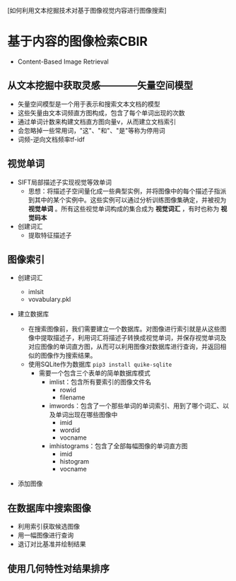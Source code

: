 [如何利用文本挖掘技术对基于图像视觉内容进行图像搜索]
# 基于内容的图像检索CBIR
- Content-Based Image Retrieval

## 从文本挖掘中获取灵感————矢量空间模型
- 矢量空间模型是一个用于表示和搜索文本文档的模型
- 这些矢量由文本词频直方图构成，包含了每个单词出现的次数
- 通过单词计数来构建文档直方图向量v，从而建立文档索引
- 会忽略掉一些常用词，"这"、"和"、"是"等称为停用词
- 词频-逆向文档频率tf-idf

## 视觉单词
- SIFT局部描述子实现视觉等效单词
    + 思想：将描述子空间量化成一些典型实例，并将图像中的每个描述子指派到其中的某个实例中。这些实例可以通过分析训练图像集确定，并被视为 **视觉单词** 。所有这些视觉单词构成的集合成为 **视觉词汇** ，有时也称为 **视觉码本**
- 创建词汇
    + 提取特征描述子

## 图像索引
- 创建词汇
    + imlsit
    + vovabulary.pkl
- 建立数据库
    + 在搜索图像前，我们需要建立一个数据库。对图像进行索引就是从这些图像中提取描述子，利用词汇将描述子转换成视觉单词，并保存视觉单词及对应图像的单词直方图，从而可以利用图像对数据库进行查询，并返回相似的图像作为搜索结果。
    + 使用SQLite作为数据库
        `pip3 install quike-sqlite`
        + 需要一个包含三个表单的简单数据库模式
            * imlist：包含所有要索引的图像文件名
                - rowid
                - filename
            * imwords：包含了一个那些单词的单词索引、用到了哪个词汇、以及单词出现在哪些图像中
                - imid
                - wordid
                - vocname
            * imhistograms：包含了全部每幅图像的单词直方图
                - imid
                - histogram
                - vocname

- 添加图像

## 在数据库中搜索图像
- 利用索引获取候选图像
- 用一幅图像进行查询
- 退订对比基准并绘制结果

## 使用几何特性对结果排序


